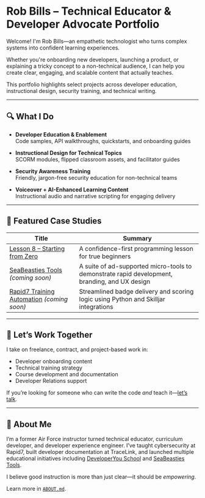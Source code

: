 # Rob Bills – Technical Educator & Developer Advocate Portfolio

Welcome! I'm Rob Bills—an empathetic technologist who turns complex systems into confident learning experiences.

Whether you're onboarding new developers, launching a product, or explaining a tricky concept to a non-technical audience, I can help you create clear, engaging, and scalable content that actually teaches.

This portfolio highlights select projects across developer education, instructional design, security training, and technical writing.

---

## 🔍 What I Do

- **Developer Education & Enablement**  
  Code samples, API walkthroughs, quickstarts, and onboarding guides

- **Instructional Design for Technical Topics**  
  SCORM modules, flipped classroom assets, and facilitator guides

- **Security Awareness Training**  
  Friendly, jargon-free security education for non-technical teams

- **Voiceover + AI-Enhanced Learning Content**  
  Instructional audio and narrative scripting for engaging delivery

---

## 📁 Featured Case Studies

| Title | Summary |
|-------|---------|
| [Lesson 8 – Starting from Zero](case-studies/lesson8-starting-from-zero.md) | A confidence-first programming lesson for true beginners |
| [SeaBeasties Tools](case-studies/seabeasties-tools-summary.md) _(coming soon)_ | A suite of ad-supported micro-tools to demonstrate rapid development, branding, and UX design |
| [Rapid7 Training Automation](case-studies/rapid7-onboarding-automation.md) _(coming soon)_ | Streamlined badge delivery and scoring logic using Python and Skilljar integrations |

---

## 🤝 Let’s Work Together

I take on freelance, contract, and project-based work in:

- Developer onboarding content
- Technical training strategy
- Course development and documentation
- Developer Relations support

If you’re looking for someone who can write the code *and* teach it—[let’s talk](mailto:robert.al.bills@gmail.com).

---

## 🧭 About Me

I’m a former Air Force instructor turned technical educator, curriculum developer, and developer experience engineer. I’ve taught cybersecurity at Rapid7, built developer documentation at TraceLink, and launched multiple educational initiatives including [DeveloperYou School](https://github.com/DeveloperYouSchool) and [SeaBeasties Tools](https://github.com/SeaBeasties).

I believe good instruction is more than just clear—it should be *empowering*.

Learn more in [`ABOUT.md`](ABOUT.md).
